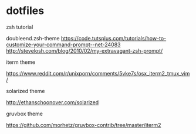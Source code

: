 # dotfiles

zsh tutorial

doubleend.zsh-theme
https://code.tutsplus.com/tutorials/how-to-customize-your-command-prompt--net-24083
http://stevelosh.com/blog/2010/02/my-extravagant-zsh-prompt/

iterm theme

https://www.reddit.com/r/unixporn/comments/5vke7s/osx_iterm2_tmux_vim/

solarized theme

http://ethanschoonover.com/solarized

gruvbox theme

https://github.com/morhetz/gruvbox-contrib/tree/master/iterm2

